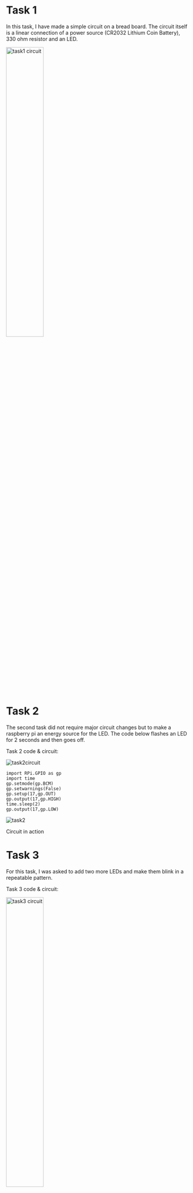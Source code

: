# Task 1

In this task, I have made a simple circuit on a bread board. The circuit itself is a linear connection of a power source (CR2032 Lithium Coin Battery), 330 ohm resistor and an LED.

<img src="/resource/task1pwd.jpeg" alt="task1 circuit" width=45%>



# Task 2

The second task did not require major circuit changes but to make a raspberry pi an energy source for the LED.  The code below flashes an LED for 2 seconds and then goes off.

Task 2 code & circuit:

![task2circuit](/resource/task2ckt.png)

    import RPi.GPIO as gp
    import time
    gp.setmode(gp.BCM)
    gp.setwarnings(False)
    gp.setup(17,gp.OUT)
    gp.output(17,gp.HIGH)
    time.sleep(2)
    gp.output(17,gp.LOW)

![task2](/resource/task2.gif)

Circuit in action



# Task 3

For this task, I was asked to add two more LEDs and make them blink in a repeatable pattern.

Task 3 code & circuit:

<img src="/resource/task3ckt.jpeg" alt="task3 circuit" width=45%>

    import RPi.GPIO as gp
    import time
    gp.setmode(gp.BCM)
    gp.setwarnings(False)
    gp.setup(27,gp.OUT)
    gp.setup(17,gp.OUT)
    gp.setup(15,gp.OUT)
    gp.output(27,gp.LOW)
    gp.output(17,gp.LOW)
    gp.output(15,gp.LOW)
    while(True):
        time.sleep(0.25)
        gp.output(17,gp.HIGH)
        time.sleep(1)
        gp.output(17,gp.LOW)
        gp.output(15,gp.HIGH)
        time.sleep(1)
        gp.output(15,gp.LOW)
        gp.output(27,gp.HIGH)
        time.sleep(1)
        gp.output(27,gp.LOW)
        time.sleep(1)

![task3](/resource/task3.gif)

Circuit in action



# Task 4

Forth task asks to implement two buttons in the existing circuit. One of them must be a pause button and the other must change the sequence of LEDs’ blinks.

Task 4 code & circuit:

<img src="/resource/task4rp.jpeg" alt="task4 raspberry pi's GPIOS" width=45%> 
<img src="/resource/task4bb.jpeg" alt="task4 breadboard" width=45%>

    import RPi.GPIO as gp
    import time
    gp.setmode(gp.BCM)
    gp.setwarnings(False)

    gp.setup(17,gp.IN)
    gp.setup(27,gp.IN)

    gp.setup(26,gp.OUT)
    gp.setup(19,gp.OUT)
    gp.setup(13,gp.OUT)

    def B1():
        return gp.input(27)
    def B2():
        return gp.input(17)

    def LOW(x):
        gp.output(x,gp.LOW)
    def HIGH(x):
        gp.output(x,gp.HIGH)

    if __name__=="__main__":
        LOW(26)
        LOW(19)
        LOW(13)
        LED=[26,19,13]
        i=0
        flag=True
        while(True):
            if(B1()==0):
                while(True):
                    HIGH(LED[i])
                    time.sleep(0.2)
                    if(B1()==0):
                        while(B1()==0):
                            time.sleep(0.1)
                        break
                    if(B2()==0):
                        while(B2()==0):
                            time.sleep(0.1)
                        if(flag):
                            flag=False
                        else:
                            flag=True				
                    
                    LOW(LED[i])

                    if(flag):
                        i=i+1
                        if(i==3):
                            i=0
                    else:
                        i=i-1
                        if(i==-1):
                            i=2
                            
            
            if(B2()==0):
                while(B2()==0):
                    time.sleep(0.1)
                if(flag):
                    flag=False
                else:
                    flag=True

# Task 5

For this task, I was asked to create 2 Python modules. One of them contains Ohm’s laws to calculate current, voltage, and resistance. The second one uses these laws to check if a known value is correct.

Task 5 main code:

    import pint
    import laws
    import assert_tests as test
    from pint import UnitRegistry

    ureg=UnitRegistry()

    R=5.0 * ureg.ohm
    I=2.5 * ureg.milliampere
    V=(R*I).to('volt')

    print(V.to('volt'))
    print(V.to('millivolt'))

    test.test_voltage(3,200,0.6)

Task 5 laws module code:

    def checkR(i,v):
        return(v/i/1000)

    def checkV(i,r):
        return(r*i/1000)

    def checkI(v,r):
        return(v/r/1000)
        
    def checkSR(rs):
        res = 0
        for x in rs:
            res=res+x
        return res

Task 5 assert tests module code:

    import laws

    def test_voltage(i,r,exp):
        assert laws.checkV(i,r)==exp, "Should be:" + exp

    def test_current(v,r,exp):
        assert laws.checkI(v,r)==exp, "Should be:" + exp

    def test_resistance(i,v,exp):
        assert laws.checkR(i,v)==exp, "Should be:" + exp
